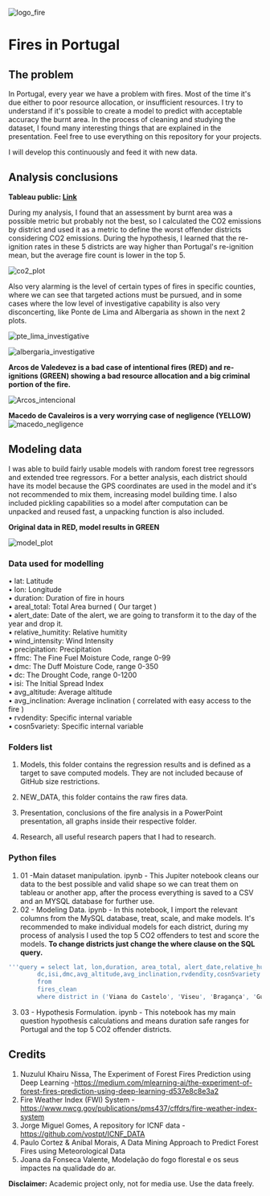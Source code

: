 ![logo_fire](https://raw.githubusercontent.com/Simao-Lopes/Fire-Project/main/Presentation/Background/1817788.jpg)

Fires in Portugal 
======


## The problem

In Portugal, every year we have a problem with fires. Most of the time it's due either to poor resource allocation, or insufficient resources. I try to understand if it's possible to create a model to predict with acceptable accuracy the burnt area. In the process of cleaning and studying the dataset, I found many interesting things that are explained in the presentation. Feel free to use everything on this repository for your projects.

I will develop this continuously and feed it with new data.

## Analysis conclusions

**Tableau public: [Link](https://public.tableau.com/app/profile/sim.o6187/viz/NewFire-Project/Bush)**

During my analysis, I found that an assessment by burnt area was a possible metric but probably not the best, so I calculated the CO2 emissions by district and used it as a metric to define the worst offender districts considering CO2 emissions. During the hypothesis, I learned that the re-ignition rates in these 5 districts are way higher than Portugal's re-ignition mean, but the average fire count is lower in the top 5.

![co2_plot](https://raw.githubusercontent.com/Simao-Lopes/Fire-Project/main/Presentation/Graphs/Co2%20ratios.PNG)


Also very alarming is the level of certain types of fires in specific counties, where we can see that targeted actions must be pursued, and in some cases where the low level of investigative capability is also very disconcerting, like Ponte de Lima and Albergaria as shown in the next 2 plots.


![pte_lima_investigative](https://raw.githubusercontent.com/Simao-Lopes/Fire-Project/main/Presentation/Graphs/Causes%20per%20district%20Fire%20counts/Unknowns%20Viana%20do%20castelo.PNG)

![albergaria_investigative](https://raw.githubusercontent.com/Simao-Lopes/Fire-Project/main/Presentation/Graphs/Causes%20per%20district%20Fire%20counts/Albergaria.PNG)


**Arcos de Valedevez is a bad case of intentional fires (RED) and re-ignitions (GREEN) showing a bad resource allocation and a big criminal portion of the fire.**

![Arcos_intencional](https://raw.githubusercontent.com/Simao-Lopes/Fire-Project/main/Presentation/Graphs/Causes%20per%20district%20Fire%20counts/Arcos%20de%20Valdevez.PNG)


**Macedo de Cavaleiros is a very worrying case of negligence (YELLOW)**
![macedo_negligence](https://raw.githubusercontent.com/Simao-Lopes/Fire-Project/main/Presentation/Graphs/Causes%20per%20district%20Fire%20counts/Macedo%20de%20cavaleiros.PNG)



## Modeling data

I was able to build fairly usable models with random forest tree regressors and extended tree regressors. For a better analysis, each district should have its model because the GPS coordinates are used in the model and it's not recommended to mix them, increasing model building time. I also included pickling capabilities so a model after computation can be unpacked and reused fast, a unpacking function is also included.

**Original data in RED, model results in GREEN**

![model_plot](https://raw.githubusercontent.com/Simao-Lopes/Fire-Project/main/Presentation/Graphs/transferir.png)

### Data used for modelling

•	lat: Latitude  
•	lon: Longitude  
•	duration: Duration of fire in hours  
•	areal_total: Total Area burned ( Our target )  
•	alert_date: Date of the alert, we are going to transform it to the day of the year and drop it.  
•	relative_humitity: Relative humitity  
•	wind_intensity: Wind Intensity  
•	precipitation: Precipitation   
•	ffmc: The Fine Fuel Moisture Code, range 0-99  
•	dmc: The Duff Moisture Code, range 0-350  
•	dc: The Drought Code, range 0-1200  
•	isi: The Initial Spread Index  
•	avg_altitude: Average altitude  
•	avg_inclination: Average inclination ( correlated with easy access to the fire )  
•	rvdendity: Specific internal variable  
•	cosn5variety: Specific internal variable  


### Folders list

1. Models, this folder contains the regression results and is defined as a target to save computed models. They are not included because of GitHub size restrictions.

2. NEW_DATA, this folder contains the raw fires data.

3. Presentation, conclusions of the fire analysis in a PowerPoint presentation, all graphs inside their respective folder.

4. Research, all useful research papers that I had to research.


### Python files

1. 01 -Main dataset manipulation. ipynb - This Jupiter notebook cleans our data to the best possible and valid shape so we can treat them on tableau or another app, after the process everything is saved to a CSV and an MYSQL database for further use.
2. 02 - Modeling Data. ipynb - In this notebook, I import the relevant columns from the MySQL database, treat, scale, and make models. It's recommended to make individual models for each district, during my process of analysis I used the top 5 CO2 offenders to test and score the models. **To change districts just change the where clause on the SQL query.**

```SQL
'''query = select lat, lon,duration, area_total, alert_date,relative_humidity,wind_intensity,precipitation, ffmc, 
        dc,isi,dmc,avg_altitude,avg_inclination,rvdendity,cosn5variety 
        from 
        fires_clean 
        where district in ('Viana do Castelo', 'Viseu', 'Bragança', 'Guarda', 'Vila Real')'''
```
3. 03 - Hypothesis Formulation. ipynb - This notebook has my main question hypothesis calculations and means duration safe ranges for Portugal and the top 5 CO2 offender districts.


## Credits

1. Nuzulul Khairu Nissa, The Experiment of Forest Fires Prediction using Deep Learning -https://medium.com/mlearning-ai/the-experiment-of-forest-fires-prediction-using-deep-learning-d537e8c8e3a2
2. Fire Weather Index (FWI) System - https://www.nwcg.gov/publications/pms437/cffdrs/fire-weather-index-system
3. Jorge Miguel Gomes, A repository for ICNF data - https://github.com/vostpt/ICNF_DATA
4. Paulo Cortez & Anibal Morais, A Data Mining Approach to Predict Forest Fires using Meteorological Data 
5. Joana da Fonseca Valente, Modelação do fogo florestal e os seus impactes na qualidade do ar.

**Disclaimer:** Academic project only, not for media use. Use the data freely.

